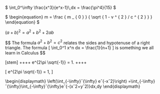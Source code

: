 $`
  \int_0^\infty \frac{x^3}{e^x-1}\,dx = \frac{\pi^4}{15}
`$



$` \begin{equation}
m = \frac { m _ { 0 } } { \sqrt { 1 - v ^ { 2 } / c ^ { 2 } } }
\end{equation} `$


$` ( a + b ) ^ { 2 } = a ^ { 2 } + b ^ { 2 } + 2 a b `$

$$ The formula $a^2 + b^2 = c^2$ relates the sides
and hypotenuse of a right triangle.  The formula
\[
\int_0^1 x^n dx = \frac{1}{n+1}
\]
is something we all learn in Calculus $$

  [stem]
  ++++
    e^{2\pi \sqrt{-1}} = 1.
  ++++

   \[
    e^{2\pi \sqrt{-1}} = 1,
 \]

\begin{displaymath} \left(\int_{-\infty}ˆ{\infty} eˆ{-xˆ2}\right) =\int_{-\infty}ˆ{\infty}\int_{-\infty}ˆ{\infty}eˆ{-(xˆ2+yˆ2)}dx\,dy \end{displaymath}
